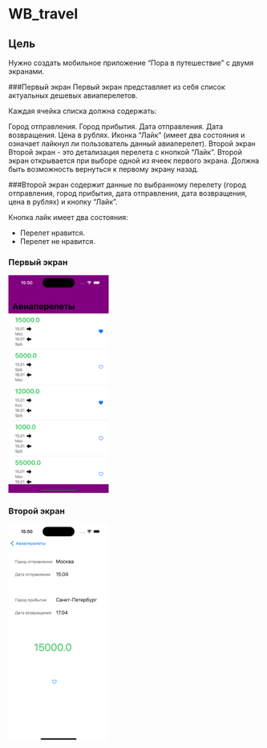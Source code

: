 # WB_travel

## Цель
Нужно создать мобильное приложение “Пора в путешествие” с двумя экранами.

###Первый экран
Первый экран представляет из себя список актуальных дешевых авиаперелетов.

Каждая ячейка списка должна содержать:

Город отправления.
Город прибытия.
Дата отправления.
Дата возвращения.
Цена в рублях.
Иконка “Лайк” (имеет два состояния и означает лайкнул ли пользователь данный авиаперелет).
Второй экран
Второй экран - это детализация перелета с кнопкой “Лайк”.
Второй экран открывается при выборе одной из ячеек первого экрана. Должна быть возможность вернуться к первому экрану назад.

###Второй экран содержит данные по выбранному перелету (город отправления, город прибытия, дата отправления, дата возвращения, цена в рублях) и кнопку “Лайк”.

Кнопка лайк имеет два состояния:

- Перелет нравится.
- Перелет не нравится.

### Первый экран

<img src="https://github.com/indianajonez/WB_travel/blob/main/Simulator%20Screenshot%20-%20iPhone%2015%20Pro%20-%202023-11-27%20at%2015.50.00.png" width="200"/>

### Второй экран

<img src="https://github.com/indianajonez/WB_travel/blob/main/Simulator%20Screenshot%20-%20iPhone%2015%20Pro%20-%202023-11-27%20at%2015.50.06.png" width="200"/>
